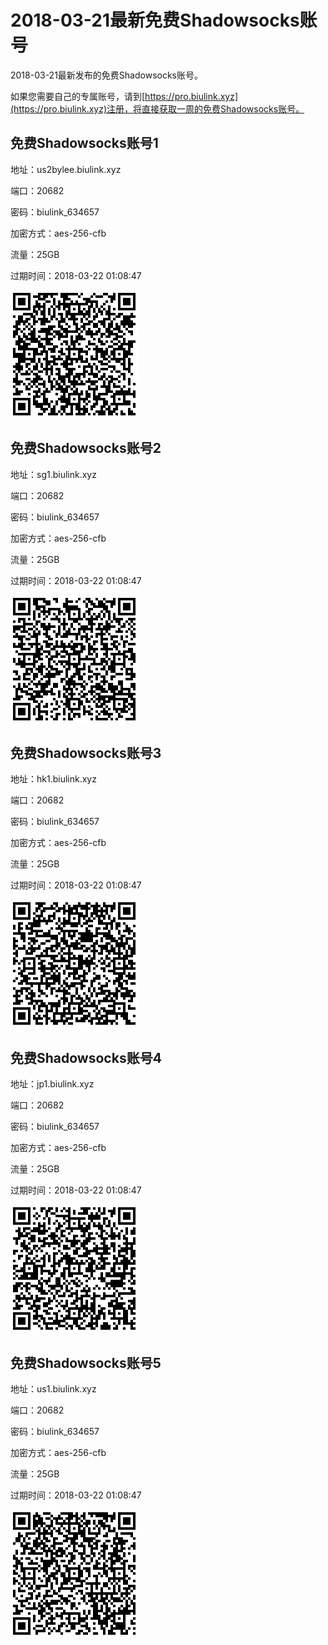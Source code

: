 # 2018-03-21最新免费Shadowsocks账号

2018-03-21最新发布的免费Shadowsocks账号。

如果您需要自己的专属账号，请到[https://pro.biulink.xyz](https://pro.biulink.xyz)注册，将直接获取一周的免费Shadowsocks账号。

## 免费Shadowsocks账号1

地址：us2bylee.biulink.xyz

端口：20682

密码：biulink_634657

加密方式：aes-256-cfb

流量：25GB

过期时间：2018-03-22 01:08:47

![二维码](qrcode/00ab9878-aa30-4019-bdaf-cd3878a08046.png)

## 免费Shadowsocks账号2

地址：sg1.biulink.xyz

端口：20682

密码：biulink_634657

加密方式：aes-256-cfb

流量：25GB

过期时间：2018-03-22 01:08:47

![二维码](qrcode/17c8ab03-a92a-458c-8685-570d1776910b.png)

## 免费Shadowsocks账号3

地址：hk1.biulink.xyz

端口：20682

密码：biulink_634657

加密方式：aes-256-cfb

流量：25GB

过期时间：2018-03-22 01:08:47

![二维码](qrcode/ddc711c6-bd1a-48cf-a6a5-3396ad920e98.png)

## 免费Shadowsocks账号4

地址：jp1.biulink.xyz

端口：20682

密码：biulink_634657

加密方式：aes-256-cfb

流量：25GB

过期时间：2018-03-22 01:08:47

![二维码](qrcode/d84fa643-c60d-4a01-b08b-daea58888ca7.png)

## 免费Shadowsocks账号5

地址：us1.biulink.xyz

端口：20682

密码：biulink_634657

加密方式：aes-256-cfb

流量：25GB

过期时间：2018-03-22 01:08:47

![二维码](qrcode/c7e010ad-52e9-4abb-817b-84fc1ee1d41f.png)

